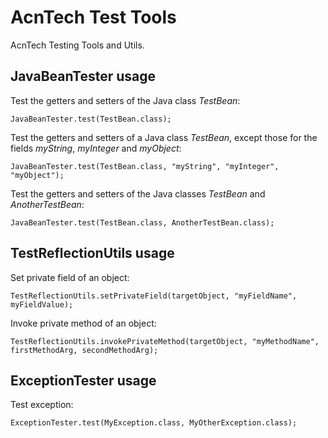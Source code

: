 # AcnTech Test Tools
AcnTech Testing Tools and Utils.

## JavaBeanTester usage

Test the getters and setters of the Java class *TestBean*:
```
JavaBeanTester.test(TestBean.class);
```

Test the getters and setters of a Java class *TestBean*, except those for the fields *myString*, *myInteger* and *myObject*:
```
JavaBeanTester.test(TestBean.class, "myString", "myInteger", "myObject");
```

Test the getters and setters of the Java classes *TestBean* and *AnotherTestBean*:
```
JavaBeanTester.test(TestBean.class, AnotherTestBean.class);
```

## TestReflectionUtils usage

Set private field of an object:
```
TestReflectionUtils.setPrivateField(targetObject, "myFieldName", myFieldValue);
```

Invoke private method of an object:
```
TestReflectionUtils.invokePrivateMethod(targetObject, "myMethodName", firstMethodArg, secondMethodArg);
```

## ExceptionTester usage

Test exception:
```
ExceptionTester.test(MyException.class, MyOtherException.class);
```
